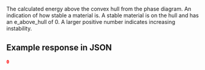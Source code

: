 The calculated energy above the convex hull from the phase diagram. An indication of how stable a material is. A stable material is on the hull and has an e_above_hull of 0. A larger positive number indicates increasing instability.











## Example response in JSON

```json
0
```

